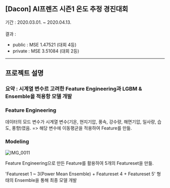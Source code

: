 ## [Dacon] AI프렌즈 시즌1 온도 추정 경진대회

기간 : 2020.03.01. ~ 2020.04.13.<br><br>
결과 : 
  - public : MSE 1.47521 (대회 4등)
  - private : MSE 3.51084 (대회 2등)
---
## 프로젝트 설명

### 요약 : 시계열 변수르 고려한 Feature Engineering과 LGBM & Ensemble을 적용항 모델 개발

### Feature Engineering

데이터의 모드 변수가 시계열 변수(기온, 현지기압, 풍속, 강수량, 해면기압, 일사량, 습도, 풍향)였음.
=> 해당 변수에 이동평균을 적용하여 Feature를 만듦.

### Modeling

![IMG_0011](https://user-images.githubusercontent.com/47520920/170411988-0f58dc70-febd-46a2-b6e9-30168a233041.JPG)

Feature Engineering으로 만든 Feature를 활용하여 5개의 Featureset을 만듦.

'Featureset 1 ~ 3(Power Mean Ensemble) + Featureset 4 + Featureset 5' 형태의 Ensemble을 통해 최종 모델 개발

